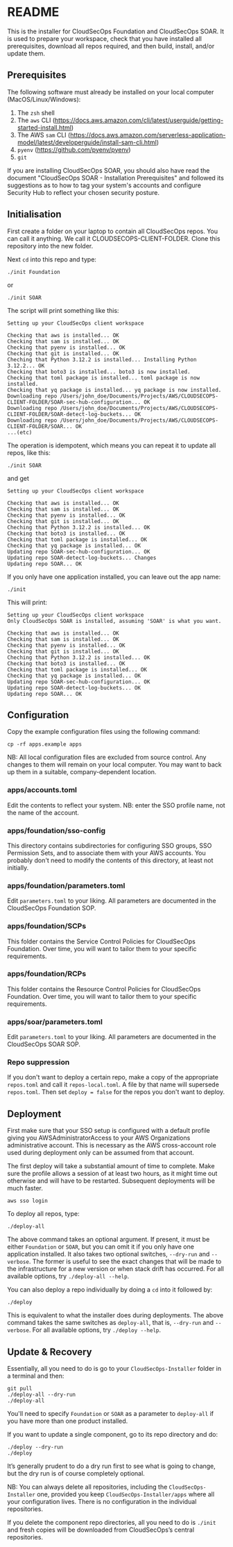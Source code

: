 # README

This is the installer for CloudSecOps Foundation and CloudSecOps SOAR. It is used to prepare your
workspace, check that you have installed all prerequisites, download all repos required, 
and then build, install, and/or update them.


## Prerequisites

The following software must already be installed on your local computer (MacOS/Linux/Windows):

1. The `zsh` shell
2. The `aws` CLI (https://docs.aws.amazon.com/cli/latest/userguide/getting-started-install.html)
3. The AWS `sam` CLI (https://docs.aws.amazon.com/serverless-application-model/latest/developerguide/install-sam-cli.html)
4. `pyenv` (https://github.com/pyenv/pyenv)
5. `git`

If you are installing CloudSecOps SOAR, you should also have read the document "CloudSecOps SOAR - 
Installation Prerequisites" and followed its suggestions as to how to tag your system's
accounts and configure Security Hub to reflect your chosen security posture.


## Initialisation
First create a folder on your laptop to contain all CloudSecOps repos. You can call it anything.
We call it CLOUDSECOPS-CLIENT-FOLDER. Clone this repository into the new folder.

Next `cd` into this repo and type:
```console
./init Foundation
```
or
```console
./init SOAR
```

The script will print something like this:
```console
Setting up your CloudSecOps client workspace

Checking that aws is installed... OK
Checking that sam is installed... OK
Checking that pyenv is installed... OK
Checking that git is installed... OK
Cheching that Python 3.12.2 is installed... Installing Python 3.12.2... OK
Checking that boto3 is installed... boto3 is now installed.
Checking that toml package is installed... toml package is now installed.
Checking that yq package is installed... yq package is now installed.
Downloading repo /Users/john_doe/Documents/Projects/AWS/CLOUDSECOPS-CLIENT-FOLDER/SOAR-sec-hub-configuration... OK
Downloading repo /Users/john_doe/Documents/Projects/AWS/CLOUDSECOPS-CLIENT-FOLDER/SOAR-detect-log-buckets... OK
Downloading repo /Users/john_doe/Documents/Projects/AWS/CLOUDSECOPS-CLIENT-FOLDER/SOAR... OK
...(etc)
```

The operation is idempotent, which means you can repeat it to update all repos, like this:
```console
./init SOAR
```

and get
```console
Setting up your CloudSecOps client workspace

Checking that aws is installed... OK
Checking that sam is installed... OK
Checking that pyenv is installed... OK
Checking that git is installed... OK
Cheching that Python 3.12.2 is installed... OK
Checking that boto3 is installed... OK
Checking that toml package is installed... OK
Checking that yq package is installed... OK
Updating repo SOAR-sec-hub-configuration... OK
Updating repo SOAR-detect-log-buckets... Changes
Updating repo SOAR... OK
```

If you only have one application installed, you can leave out the app name:
```console
./init
```
This will print:
```console
Setting up your CloudSecOps client workspace
Only CloudSecOps SOAR is installed, assuming 'SOAR' is what you want.

Checking that aws is installed... OK
Checking that sam is installed... OK
Checking that pyenv is installed... OK
Checking that git is installed... OK
Cheching that Python 3.12.2 is installed... OK
Checking that boto3 is installed... OK
Checking that toml package is installed... OK
Checking that yq package is installed... OK
Updating repo SOAR-sec-hub-configuration... OK
Updating repo SOAR-detect-log-buckets... OK
Updating repo SOAR... OK
```


## Configuration

Copy the example configuration files using the following command:

```console
cp -rf apps.example apps
```

NB: All local configuration files are excluded from source control. Any changes to them will remain 
on your local computer. You may want to back up them in a suitable, company-dependent location.

### apps/accounts.toml
Edit the contents to reflect your system. NB: enter the SSO profile name, not the name of the account.

### apps/foundation/sso-config
This directory contains subdirectories for configuring SSO groups, SSO Permission Sets, and to associate
them with your AWS accounts. You probably don't need to modify the contents of this directory, at
least not initially.

### apps/foundation/parameters.toml
Edit `parameters.toml` to your liking. All parameters are documented in the CloudSecOps Foundation SOP.

### apps/foundation/SCPs
This folder contains the Service Control Policies for CloudSecOps Foundation. Over time, you will want to
tailor them to your specific requirements.

### apps/foundation/RCPs
This folder contains the Resource Control Policies for CloudSecOps Foundation. Over time, you will want to
tailor them to your specific requirements.

### apps/soar/parameters.toml   
Edit `parameters.toml` to your liking. All parameters are documented in the CloudSecOps SOAR SOP.

### Repo suppression
If you don't want to deploy a certain repo, make a copy of the appropriate `repos.toml` and call it
`repos-local.toml`. A file by that name will supersede `repos.toml`. Then set `deploy = false` for the
repos you don't want to deploy.


## Deployment

First make sure that your SSO setup is configured with a default profile giving you AWSAdministratorAccess
to your AWS Organizations administrative account. This is necessary as the AWS cross-account role used 
during deployment only can be assumed from that account.

The first deploy will take a substantial amount of time to complete. Make sure the profile allows a session 
of at least two hours, as it might time out otherwise and will have to be restarted. Subsequent deployments 
will be much faster.

```console
aws sso login
```

To deploy all repos, type:

```console
./deploy-all
```
The above command takes an optional argument. If present, it must be either `Foundation` or `SOAR`, but you
can omit it if you only have one application installed. It also takes two optional switches, `--dry-run` and
`--verbose`. The former is useful to see the exact changes that will be made to the infrastructure for a new
version or when stack drift has occurred. For all available options, try `./deploy-all --help`.

You can also deploy a repo individually by doing a `cd` into it followed by:

```console
./deploy
```
This is equivalent to what the installer does during deployments. The above command takes the same switches 
as `deploy-all`, that is, `--dry-run` and `--verbose`.  For all available options, try `./deploy --help`.


## Update & Recovery

Essentially, all you need to do is go to your `CloudSecOps-Installer` folder in a terminal and then:

```
git pull
./deploy-all --dry-run
./deploy-all
```

You'll need to specify `Foundation` or `SOAR` as a parameter to `deploy-all` if you have more than one product installed.

If you want to update a single component, go to its repo directory and do:

```
./deploy --dry-run
./deploy
```

It’s generally prudent to do a dry run first to see what is going to change, but the dry run is of course completely optional.

NB: You can always delete all repositories, including the `CloudSecOps-Installer` one, provided you keep `CloudSecOps-Installer/apps` where all your configuration lives. There is no configuration in the individual repositories. 

If you delete the component repo directories, all you need to do is `./init` and fresh copies will be downloaded from CloudSecOps’s central repositories.

